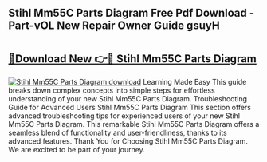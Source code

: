 ## Stihl Mm55C Parts Diagram Free Pdf Download - Part-vOL New Repair Owner Guide gsuyH

# <h2><a href="http://dfkxmc.blite.top/?on=Stihl+Mm55C+Parts+Diagram">🔗Download New 👉🔴 Stihl Mm55C Parts Diagram</a></h2>

[![Stihl Mm55C Parts Diagram download](https://i.imgur.com/lujVjoI.png)](http://dfkxmc.blite.top/?on=Stihl+Mm55C+Parts+Diagram)
Learning Made Easy This guide breaks down complex concepts into simple steps for effortless understanding of your new Stihl Mm55C Parts Diagram. Troubleshooting Guide for Advanced Users Stihl Mm55C Parts Diagram This section offers advanced troubleshooting tips for experienced users of your new Stihl Mm55C Parts Diagram. This remarkable Stihl Mm55C Parts Diagram offers a seamless blend of functionality and user-friendliness, thanks to its advanced features. Thank You for Choosing Stihl Mm55C Parts Diagram. We are excited to be part of your journey.
